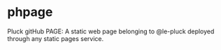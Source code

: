 # phpage
Pluck gitHub PAGE: A static web page belonging to @le-pluck deployed through any static pages service.
